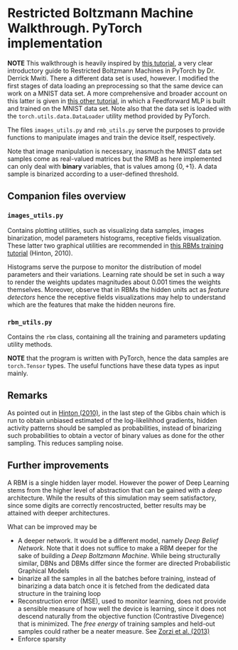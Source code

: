 # Restricted Boltzmann Machine Walkthrough. PyTorch implementation


**NOTE** This walkthrough is heavily inspired by [this tutorial](https://heartbeat.fritz.ai/guide-to-restricted-boltzmann-machines-using-pytorch-ee50d1ed21a8), a very clear introductory guide to Restricted Boltzmann Machines in PyTorch by Dr. Derrick Mwiti. There a different data set is used, however. I modified the first stages of data loading an preprocessing so that the same device can work on a MNIST data set. A more comprehensive and broader account on this latter is given in [this other tutorial](https://github.com/iam-mhaseeb/Multi-Layer-Perceptron-MNIST-with-PyTorch/blob/master/mnist_mlp_exercise.ipynb), in which a Feedforward MLP is built and trained on the MNIST data set. Note also that the data set is loaded with the `torch.utils.data.DataLoader` utility method provided by PyTorch.

The files `images_utils.py` and `rmb_utils.py` serve the purposes to provide functions to manipulate images and train the device itself, respectively. 

Note that image manipulation is necessary, inasmuch the MNIST data set samples come as real-valued matrices but the RMB as here implemented can only deal with **binary** variables, that is values among $\{0, +1\}$. A data sample is binarized according to a user-defined threshold. 

## Companion files overview
### `images_utils.py`

Contains plotting utilities, such as visualizing data samples, images binarization, model parameters histograms, receptive  fields visualization. These latter two graphical utilities are recommended in [this RBMs training tutorial](https://www.cs.toronto.edu/~hinton/absps/guideTR.pdf) (Hinton, 2010).

Histograms serve the purpose to monitor the distribution of model parameters and their variations. Learning rate should be set in such a way to render the weights updates magnitudes about 0.001 times the weights themselves. Moreover, observe that in RBMs the hidden units act as *feature detectors* hence the receptive fields visualizations may help to understand which are the features that make the hidden neurons fire.

### `rbm_utils.py`

Contains the `rbm` class, containing all the training and parameters updating utility methods.

**NOTE** that the program is written with PyTorch, hence the data samples are `torch.Tensor` types. The useful functions have these data types as input mainly.

## Remarks 

As pointed out in [Hinton (2010)](https://www.cs.toronto.edu/~hinton/absps/guideTR.pdf), in the last step of the Gibbs chain which is run to obtain unbiased estimated of the log-likelihhod gradients, hidden activity patterns should be sampled as probabilities, instead of binarizing such probabilities to obtain a vector of binary values as done for the other sampling. This reduces sampling noise. 

## Further improvements
A RBM is a single hidden layer model. However the power of Deep Learning stems from the higher level of abstraction that can be gained with a *deep* architecture. While the results of this simulation may seem satisfactory, since some digits are correctly rencostructed, better results may be attained with deeper architectures.

What can be improved may be

* A deeper network. It would be a different model, namely *Deep Belief Network*. Note that it does not suffice to make a RBM deeper for the sake of building a *Deep Boltzmann Machine*. While being structurally similar, DBNs and DBMs differ since the former are directed Probabilistic Graphical Models
* binarize all the samples in all the batches before training, instead of binarizing a data batch once it is fetched from the dedicated data structure in the training loop
* Reconstruction error (MSE), used to monitor learning, does not provide a sensible measure of how well the device is learning, since it does not descend naturally from the objective function (Contrastive Divegence) that is minimized. The *free energy* of training samples and held-out samples could rather be a neater measure. See [Zorzi et al. (2013)](https://www.ncbi.nlm.nih.gov/pmc/articles/PMC3747356/)
* Enforce sparsity
